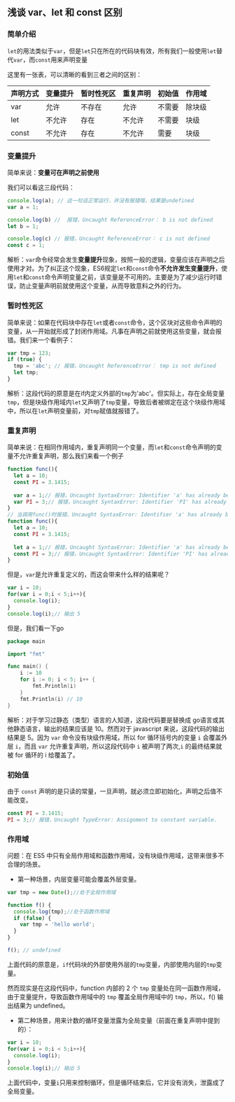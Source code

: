 ## 浅谈 var、let 和 const 区别

### 简单介绍

`let`的用法类似于`var`，但是`let`只在所在的代码块有效，所有我们一般使用`let`替代`var`，而`const`用来声明变量

这里有一张表，可以清晰的看到三者之间的区别：

<table><thead><tr><th>声明方式</th><th>变量提升</th><th>暂时性死区</th><th>重复声明</th><th>初始值</th><th>作用域</th></tr></thead><tbody><tr><td>var</td><td>允许</td><td>不存在</td><td>允许</td><td>不需要</td><td>除块级</td></tr><tr><td>let</td><td>不允许</td><td>存在</td><td>不允许</td><td>不需要</td><td>块级</td></tr><tr><td>const</td><td>不允许</td><td>存在</td><td>不允许</td><td>需要</td><td>块级</td></tr></tbody></table>

### 变量提升

简单来说：**变量可在声明之前使用**

我们可以看这三段代码：

```javascript
console.log(a); // 这一句话正常运行，并没有报错哦，结果是undefined
var a = 1;
```

```javascript
console.log(b) //  报错，Uncaught ReferenceError： b is not defined
let b = 1;
```

```javascript
console.log(c) // 报错，Uncaught ReferenceError： c is not defined
const c = 1;
```

解析：`var`命令经常会发生**变量提升**现象，按照一般的逻辑，变量应该在声明之后使用才对。为了纠正这个现象，ES6规定`let`和`const`命令**不允许发生变量提升**，使用`let`和`const`命令声明变量之前，该变量是不可用的。主要是为了减少运行时错误，防止变量声明前就使用这个变量，从而导致意料之外的行为。

### 暂时性死区

简单来说：如果在代码块中存在`let`或者`const`命令，这个区块对这些命令声明的变量，从一开始就形成了封闭作用域。凡事在声明之前就使用这些变量，就会报错。我们来一个看例子：

```javascript
var tmp = 123;
if (true) {
  tmp = 'abc'; // 报错，Uncaught ReferenceError： tmp is not defined
  let tmp;
}
```

解析：这段代码的原意是在if内定义外部的`tmp`为'abc'。但实际上，存在全局变量`tmp`，但是块级作用域内`let`又声明了`tmp`变量，导致后者被绑定在这个块级作用域中，所以在`let`声明变量前，对`tmp`赋值就报错了。

### 重复声明

简单来说：在相同作用域内，重复声明同一个变量，而`let`和`const`命令声明的变量不允许重复声明，那么我们来看一个例子

```javascript
function func(){
  let a = 10;
  const PI = 3.1415;
  
  var a = 1;// 报错，Uncaught SyntaxError: Identifier 'a' has already been declared
  var PI = 3;// 报错，Uncaught SyntaxError: Identifier 'PI' has already been declared
}
// 当调用func()时报错，Uncaught SyntaxError: Identifier 'a' has already been declared
function func(){
  let a = 10;
  const PI = 3.1415;
  
  let a = 1;// 报错，Uncaught SyntaxError: Identifier 'a' has already been declared
  const PI = 3;// 报错，Uncaught SyntaxError: Identifier 'PI' has already been declared
}
```

但是，`var`是允许重复定义的，而这会带来什么样的结果呢？

```javascript
var i = 10;
for(var i = 0;i < 5;i++){
  console.log(i);
}
console.log(i);// 输出 5
```

但是，我们看一下go

```go
package main

import "fmt"

func main() {
	i := 10
	for i := 0; i < 5; i++ {
		fmt.Println(i)
	}
	fmt.Println(i) // 10
}
```

解析：对于学习过静态（类型）语言的人知道，这段代码要是替换成 go语言或其他静态语言，输出的结果应该是 10。然而对于 javascript 来说，这段代码的输出结果是 5。因为 `var` 命令没有块级作用域，所以 for 循环括号内的变量 `i` 会覆盖外层 `i`，而且 `var` 允许重复声明，所以这段代码中 `i` 被声明了两次,`i` 的最终结果就被 for 循环的 i 给覆盖了。

### 初始值

由于 `const` 声明的是只读的常量，一旦声明，就必须立即初始化，声明之后值不能改变。

```javascript
const PI = 3.1415;
PI = 3;// 报错，Uncaught TypeError: Assignment to constant variable.
```

### 作用域

问题：在 ES5 中只有全局作用域和函数作用域，没有块级作用域，这带来很多不合理的场景。

- 第一种场景，内层变量可能会覆盖外层变量。

```javascript
var tmp = new Date();//处于全局作用域

function f() {
  console.log(tmp);//处于函数作用域
  if (false) {
    var tmp = 'hello world';
  }
}

f(); // undefined
```

上面代码的原意是，`if`代码块的外部使用外层的`tmp`变量，内部使用内层的`tmp`变量。

然而现实是在这段代码中，function 内部的 2 个 `tmp` 变量处在同一函数作用域，由于变量提升，导致函数作用域中的 `tmp` 覆盖全局作用域中的 `tmp`，所以，f() 输出结果为 undefined。

- 第二种场景，用来计数的循环变量泄露为全局变量（前面在重复声明中提到的）：

```javascript
var i = 10;
for(var i = 0;i < 5;i++){
  console.log(i);
}
console.log(i);// 输出 5
```

上面代码中，变量`i`只用来控制循环，但是循环结束后，它并没有消失，泄露成了全局变量。



